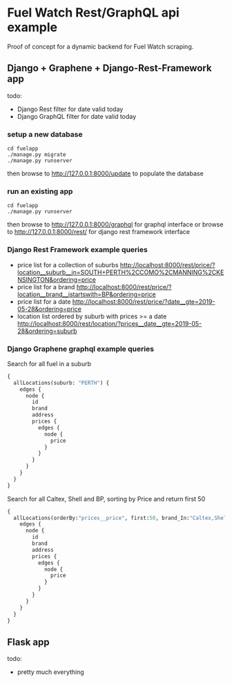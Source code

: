 # Fuel Watch Rest/GraphQL api example

Proof of concept for a dynamic backend for Fuel Watch scraping.

## Django + Graphene + Django-Rest-Framework app

todo:

- Django Rest filter for date valid today
- Django GraphQL filter for date valid today

### setup a new database

    cd fuelapp
    ./manage.py migrate
    ./manage.py runserver

then browse to <http://127.0.0.1:8000/update> to populate the database

### run an existing app

    cd fuelapp
    ./manage.py runserver

then browse to <http://127.0.0.1:8000/graphql> for graphql interface
or browse to  <http://127.0.0.1:8000/rest/> for django rest framework interface

### Django Rest Framework example queries

- price list for a collection of suburbs <http://localhost:8000/rest/price/?location__suburb__in=SOUTH+PERTH%2CCOMO%2CMANNING%2CKENSINGTON&ordering=price>
- price list for a brand <http://localhost:8000/rest/price/?location__brand__istartswith=BP&ordering=price>
- price list for a date <http://localhost:8000/rest/price/?date__gte=2019-05-28&ordering=price>
- location list ordered by suburb with prices >= a date <http://localhost:8000/rest/location/?prices__date__gte=2019-05-28&ordering=suburb>

### Django Graphene graphql example queries

Search for all fuel in a suburb

```graphql
{
  allLocations(suburb: "PERTH") {
    edges {
      node {
        id
        brand
        address
        prices {
          edges {
            node {
              price
            }
          }
        }
      }
    }
  }
}
```

Search for all Caltex, Shell and BP, sorting by Price and return first 50

```graphql
{
  allLocations(orderBy:"prices__price", first:50, brand_In:"Caltex,Shell,BP") {
    edges {
      node {
        id
        brand
        address
        prices {
          edges {
            node {
              price
            }
          }
        }
      }
    }
  }
}
```


## Flask app

todo:

- pretty much everything
